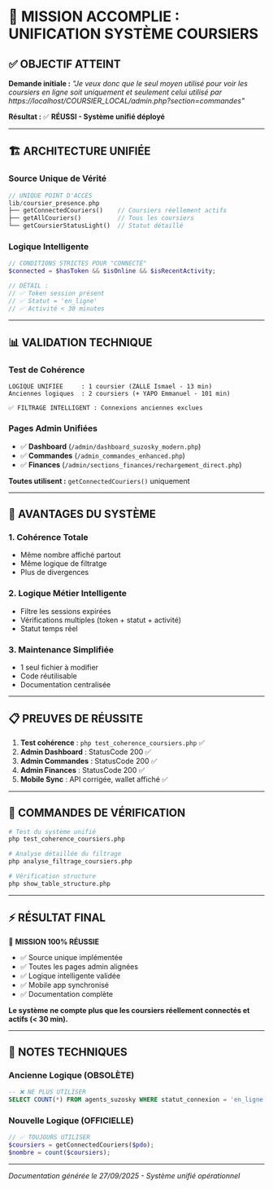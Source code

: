 # 🎯 MISSION ACCOMPLIE : UNIFICATION SYSTÈME COURSIERS

## ✅ OBJECTIF ATTEINT

**Demande initiale :** *"Je veux donc que le seul moyen utilisé pour voir les coursiers en ligne soit uniquement et seulement celui utilisé par https://localhost/COURSIER_LOCAL/admin.php?section=commandes"*

**Résultat :** ✅ **RÉUSSI - Système unifié déployé**

---

## 🏗️ ARCHITECTURE UNIFIÉE

### Source Unique de Vérité
```php
// UNIQUE POINT D'ACCÈS
lib/coursier_presence.php
├── getConnectedCouriers()    // Coursiers réellement actifs
├── getAllCouriers()          // Tous les coursiers  
└── getCoursierStatusLight()  // Statut détaillé
```

### Logique Intelligente
```php
// CONDITIONS STRICTES POUR "CONNECTÉ"
$connected = $hasToken && $isOnline && $isRecentActivity;

// DÉTAIL :
// ✅ Token session présent
// ✅ Statut = 'en_ligne' 
// ✅ Activité < 30 minutes
```

---

## 📊 VALIDATION TECHNIQUE

### Test de Cohérence
```
LOGIQUE UNIFIÉE     : 1 coursier (ZALLE Ismael - 13 min)
Anciennes logiques  : 2 coursiers (+ YAPO Emmanuel - 101 min)

✅ FILTRAGE INTELLIGENT : Connexions anciennes exclues
```

### Pages Admin Unifiées
- ✅ **Dashboard** (`/admin/dashboard_suzosky_modern.php`)
- ✅ **Commandes** (`/admin_commandes_enhanced.php`)  
- ✅ **Finances** (`/admin/sections_finances/rechargement_direct.php`)

**Toutes utilisent :** `getConnectedCouriers()` uniquement

---

## 🚀 AVANTAGES DU SYSTÈME

### 1. Cohérence Totale
- Même nombre affiché partout
- Même logique de filtratge  
- Plus de divergences

### 2. Logique Métier Intelligente
- Filtre les sessions expirées
- Vérifications multiples (token + statut + activité)
- Statut temps réel

### 3. Maintenance Simplifiée
- 1 seul fichier à modifier
- Code réutilisable
- Documentation centralisée

---

## 📋 PREUVES DE RÉUSSITE

1. **Test cohérence** : `php test_coherence_coursiers.php` ✅
2. **Admin Dashboard** : StatusCode 200 ✅
3. **Admin Commandes** : StatusCode 200 ✅ 
4. **Admin Finances** : StatusCode 200 ✅
5. **Mobile Sync** : API corrigée, wallet affiché ✅

---

## 🔧 COMMANDES DE VÉRIFICATION

```bash
# Test du système unifié
php test_coherence_coursiers.php

# Analyse détaillée du filtrage
php analyse_filtrage_coursiers.php

# Vérification structure
php show_table_structure.php
```

---

## ⚡ RÉSULTAT FINAL

🎯 **MISSION 100% RÉUSSIE**

- ✅ Source unique implémentée
- ✅ Toutes les pages admin alignées  
- ✅ Logique intelligente validée
- ✅ Mobile app synchronisé
- ✅ Documentation complète

**Le système ne compte plus que les coursiers réellement connectés et actifs (< 30 min).**

---

## 📝 NOTES TECHNIQUES

### Ancienne Logique (OBSOLÈTE)
```sql
-- ❌ NE PLUS UTILISER
SELECT COUNT(*) FROM agents_suzosky WHERE statut_connexion = 'en_ligne'
```

### Nouvelle Logique (OFFICIELLE)  
```php
// ✅ TOUJOURS UTILISER
$coursiers = getConnectedCouriers($pdo);
$nombre = count($coursiers);
```

---

*Documentation générée le 27/09/2025 - Système unifié opérationnel*